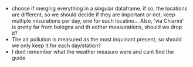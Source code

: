 * choose if merging everything in a singular dataframe. if so, the locations are different, so we should decide if they are important or not, keep multiple misurations per day, one for each locatino... Also, 'via Chiarini' is pretty far from bologna and th eother measurations, should we drop it?
* The air pollution is measured as the most inquinant present, so should we only keep it for each day/station?
* I dont remember what the weather measure were and cant find the guide
